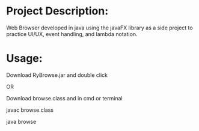 # Project Description:

Web Browser developed in java using the javaFX library as a side project to practice UI/UX, event handling, and lambda notation.

# Usage:
 
Download RyBrowse.jar and double click

OR

Download browse.class and in cmd or terminal

javac browse.class

java browse

